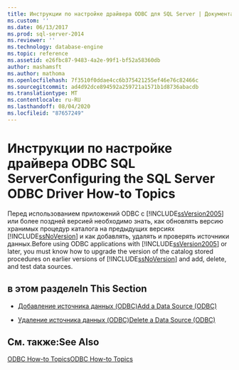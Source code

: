 ```yaml
---
title: Инструкции по настройке драйвера ODBC для SQL Server | Документация Майкрософт
ms.custom: ''
ms.date: 06/13/2017
ms.prod: sql-server-2014
ms.reviewer: ''
ms.technology: database-engine
ms.topic: reference
ms.assetid: e26fbc87-9483-4a2e-99f1-bf52a58360db
author: mashamsft
ms.author: mathoma
ms.openlocfilehash: 7f3510f0ddae4cc6b375421255ef46e76c82466c
ms.sourcegitcommit: ad4d92dce894592a259721a1571b1d8736abacdb
ms.translationtype: MT
ms.contentlocale: ru-RU
ms.lasthandoff: 08/04/2020
ms.locfileid: "87657249"
---
```

# <a name="configuring-the-sql-server-odbc-driver-how-to-topics"></a><span data-ttu-id="d8603-102">Инструкции по настройке драйвера ODBC SQL Server</span><span class="sxs-lookup"><span data-stu-id="d8603-102">Configuring the SQL Server ODBC Driver How-to Topics</span></span>
  <span data-ttu-id="d8603-103">Перед использованием приложений ODBC с [!INCLUDE[ssVersion2005](../../includes/ssversion2005-md.md)] или более поздней версией необходимо знать, как обновлять версию хранимых процедур каталога на предыдущих версиях [!INCLUDE[ssNoVersion](../../includes/ssnoversion-md.md)] и как добавлять, удалять и проверять источники данных.</span><span class="sxs-lookup"><span data-stu-id="d8603-103">Before using ODBC applications with [!INCLUDE[ssVersion2005](../../includes/ssversion2005-md.md)] or later, you must know how to upgrade the version of the catalog stored procedures on earlier versions of [!INCLUDE[ssNoVersion](../../includes/ssnoversion-md.md)] and add, delete, and test data sources.</span></span>  
  
## <a name="in-this-section"></a><span data-ttu-id="d8603-104">в этом разделе</span><span class="sxs-lookup"><span data-stu-id="d8603-104">In This Section</span></span>  
  
-   [<span data-ttu-id="d8603-105">Добавление источника данных &#40;ODBC&#41;</span><span class="sxs-lookup"><span data-stu-id="d8603-105">Add a Data Source &#40;ODBC&#41;</span></span>](../../relational-databases/native-client-odbc-how-to/configuring-the-sql-server-odbc-driver-add-a-data-source.md)  
  
-   [<span data-ttu-id="d8603-106">Удаление источника данных &#40;ODBC&#41;</span><span class="sxs-lookup"><span data-stu-id="d8603-106">Delete a Data Source &#40;ODBC&#41;</span></span>](../../relational-databases/native-client-odbc-how-to/configuring-the-sql-server-odbc-driver-delete-a-data-source.md)  
  
## <a name="see-also"></a><span data-ttu-id="d8603-107">См. также:</span><span class="sxs-lookup"><span data-stu-id="d8603-107">See Also</span></span>  
 [<span data-ttu-id="d8603-108">ODBC How-to Topics</span><span class="sxs-lookup"><span data-stu-id="d8603-108">ODBC How-to Topics</span></span>](../../relational-databases/native-client-odbc-how-to/odbc-how-to-topics.md)  
  
  
